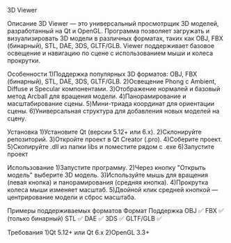3D Viewer

Описание
3D Viewer — это универсальный просмотрщик 3D моделей, разработанный на Qt и OpenGL. Программа позволяет загружать и визуализировать 3D модели в различных форматах, таких как OBJ, FBX (бинарный), STL, DAE, 3DS, GLTF/GLB. Viewer поддерживает базовое освещение и навигацию по сцене с использованием мыши и колеса прокрутки.

Особенности
1)Поддержка популярных 3D форматов: OBJ, FBX (бинарный), STL, DAE, 3DS, GLTF/GLB.
2)Освещение Phong с Ambient, Diffuse и Specular компонентами.
3)Отображение нормалей и базовый метод Arcball для вращения модели.
4)Панорамирование и масштабирование сцены.
5)Мини-триада координат для ориентации сцены.
6)Универсальная структура для добавления новых моделей на сцену.

Установка
1)Установите Qt (версии 5.12+ или 6.x).
2)Склонируйте репозиторий.
3)Откройте проект в Qt Creator (.pro).
4)Соберите проект.
5)Скопируйте .dll из папки libs и поместите рядом с .exe
6)Запустите проект

Использование
1)Запустите программу.
2)Через кнопку "Открыть модель" выберите 3D модель.
3)Используйте мышь для вращения (левая кнопка) и панорамирования (средняя кнопка).
4)Прокрутка колеса мыши изменяет масштаб.
5)Двойной клик средней кнопкой — центрирование модели и сброс масштаба.

Примеры поддерживаемых форматов
Формат	Поддержка
OBJ	✅
FBX	✅ (только бинарный)
STL	✅
DAE	✅
3DS	✅
GLTF/GLB	✅

Требования
1)Qt 5.12+ или Qt 6.x
2)OpenGL 3.3+
